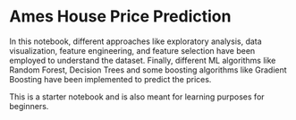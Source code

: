 # Ames House Price Prediction

In this notebook, different approaches like exploratory analysis, data visualization, feature engineering, and feature selection have been employed to understand the dataset. Finally, different ML algorithms like Random Forest, Decision Trees and some boosting algorithms like Gradient Boosting have been implemented to predict the prices.  

This is a starter notebook and is also meant for learning purposes for beginners.
